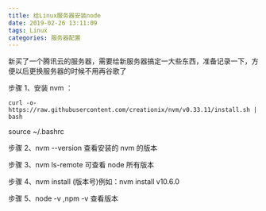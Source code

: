 ```yaml
---
title: 给Linux服务器安装node
date: 2019-02-26 13:11:09
tags: Linux
categories: 服务器配置
---
```


新买了一个腾讯云的服务器，需要给新服务器搞定一大些东西，准备记录一下，方便以后更换服务器的时候不用再谷歌了

步骤 1、安装 nvm ：

```
curl -o- https://raw.githubusercontent.com/creationix/nvm/v0.33.11/install.sh | bash
```

source ~/.bashrc

步骤 2、nvm --version 查看安装的 nvm 的版本

步骤 3、nvm ls-remote 可查看 node 所有版本

步骤 4、nvm install <version>(版本号)例如：nvm install v10.6.0

步骤 5、node -v ,npm -v 查看版本
